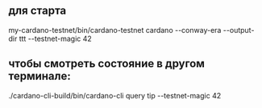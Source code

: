 ## для старта
my-cardano-testnet/bin/cardano-testnet cardano --conway-era  --output-dir ttt --testnet-magic 42


## чтобы смотреть состояние в другом терминале:
./cardano-cli-build/bin/cardano-cli query tip --testnet-magic 42